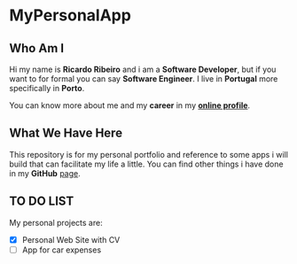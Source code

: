 # MyPersonalApp

## Who Am I

Hi my name is **Ricardo Ribeiro** and i am a **Software Developer**, but if you want to for formal you can say **Software Engineer**.
I live in **Portugal** more specifically in **Porto**.

You can know more about me and my **career** in my **[online profile](http://ricardoribeirocurriculum.tk)**.

## What We Have Here

This repository is for my personal portfolio and reference to some apps i will build that can facilitate my life a little.
You can find other things i have done in my **GitHub** [page](https://github.com/ricardo1234).

## TO DO LIST

My personal projects are:

- [x] Personal Web Site with CV
- [ ] App for car expenses
